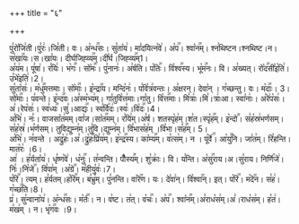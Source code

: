 +++
title = "६"

+++


  
पु꣣रो꣡जि꣢ती।पु꣣रः꣢।जि꣣ती। वः। अ꣡न्ध꣢꣯सः। सु꣣ता꣡य꣢। मा꣣दयित्न꣡वे꣢। अ꣡प꣢꣯। श्वा꣡न꣢꣯म्। श्न꣣थिष्टन।श्नथिष्ट।न। स꣡खा꣢꣯यः।स।खा꣣यः। दीर्घजिह्व्य꣢꣯म्।दी꣣र्घ।जिह्व्य꣢꣯म्1।  
अ꣣य꣢म। पू꣣षा꣢। र꣣यिः꣢। भ꣡गः꣢꣯। सो꣡मः꣢꣯। पु꣣नानः꣢। अ꣣र्षति। प꣡तिः꣢꣯। वि꣡श्व꣢꣯स्य। भू꣡म꣢꣯नः। वि। अ꣣ख्यत्। रो꣡द꣢꣯सी꣣इ꣡ति꣢। उ꣣भे꣡इति꣢।2।  
सु꣣ता꣡सः꣢। म꣡धु꣢꣯मत्तमाः। सो꣡माः꣢꣯। इ꣡न्द्रा꣢꣯य। मन्दि꣡नः꣢। प꣣वि꣡त्र꣢वन्तः। अ꣣क्षरन्। देवा꣢न् । ग꣣च्छन्तु। वः। म꣡दाः꣢꣯। 3।  
सो꣡माः꣢꣯। प꣣वन्ते। इ꣡न्द꣢꣯वः।अ꣣स्म꣡भ्य꣢म्। गा꣣तुवि꣡त्त꣢माः।गा꣣तु। वि꣡त्त꣢꣯माः। मि꣣त्राः꣢।मि꣣।त्राः꣢आ। स्वा꣣नाः꣢। अ꣣रे꣢प꣡सः꣢।अ꣣।रेप꣡सः꣢। स्व꣣ध्यः꣢꣯।सु꣣।आद्यः꣢꣯। स्व꣣र्वि꣡दः꣢।स्वः꣣।वि꣡दः꣢꣯।4।  
अ꣣भि꣢। नः꣣। वाजसा꣡त꣢मम्।वा꣣ज।सा꣡त꣢꣯मम्। र꣣यि꣢म्।अ꣣र्ष। शतस्पृ꣡ह꣢म्।श꣣त।स्पृ꣡ह꣢꣯म्। इ꣡न्दो꣢꣯। स꣣ह꣡स्र꣢भर्णसम्।स꣣ह꣡स्र꣢।भ꣣र्णसम्। तुविद्युम्न꣢म्।तु꣣वि।द्युम्न꣢म्। वि꣣भास꣡ह꣢म् ।वि꣣भा।स꣡ह꣢꣯म्। 5।  
अ꣣भि꣢। न꣣वन्ते । अद्रु꣡हः꣢।अ꣣।द्रु꣡हः꣢꣯प्रि꣣य꣢म्। इ꣡न्द्र꣢꣯स्य। का꣡म्य꣢꣯म्। व꣣त्स꣢म्। न । पू꣡र्वे꣢꣯। आ꣡यु꣢꣯नि। जा꣣त꣢म्। रि꣣हन्ति। मात꣡रः꣢ ।6।  
आ꣢ । ह꣣र्यता꣡य꣢। धृ꣣ष्ण꣡वे꣢। ध꣡नुः꣢꣯। त꣣न्वन्ति। पौँ꣡स्य꣢꣯म्। शु꣣क्राः꣢। वि। य꣣न्ति। अ꣡सु꣢꣯राय।अ।सु꣣राय। निर्णि꣡जे꣢।निः꣣।नि꣡जे꣢꣯। वि꣣पा꣢म् ।अ꣡ग्रे꣢꣯। म꣣हीयु꣡वः꣢।7।  
प꣡रि꣢꣯। त्यम्। ह꣣र्यतम्।ह꣡रि꣢꣯म्। ब꣣भ्रु꣢म्। पु꣣नन्ति। वा꣡रे꣢꣯ण। यः। दे꣣वा꣢न्। वि꣡श्वा꣢꣯न्। इत्। प꣡रि꣢꣯। म꣡दे꣢꣯न। स꣣ह꣢। ग꣡च्छ꣢꣯ति।8।  
प्र꣢। सु꣣न्वाना꣡य꣢। अ꣡न्ध꣢꣯सः। म꣡र्तः꣢꣯। न। व꣣ष्ट। त꣢त्। व꣡चः꣢꣯। अ꣡प꣢꣯। श्वा꣡न꣢꣯म्।अ꣣राध꣡स꣢म्।अ꣣।राध꣡स꣢म्। ह꣣त꣢। म꣣ख꣢म् । न। भृ꣡ग꣢꣯वः ।9।

